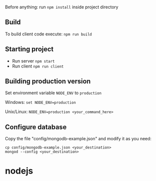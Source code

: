 Before anything: run `npm install` inside project directory

## Build

To build client code execute: `npm run build`

## Starting project

* Run server `npm start`
* Run client `npm run client`

## Building production version

Set environment variable `NODE_ENV` to `production`

Windows: `set NODE_ENV=production`

Unix/Linux: `NODE_ENV=production <your_command_here>`

## Configure database

Copy the file "config/mongodb-example.json" and modify it as you need:

```
cp config/mongodb-example.json <your_destination>
mongod --config <your_destination>
```
# nodejs
